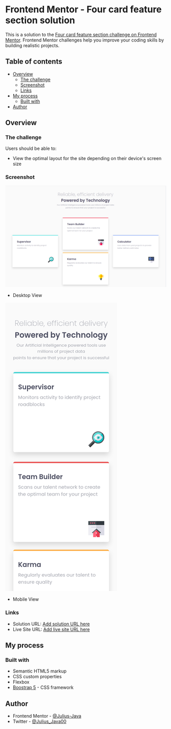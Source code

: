 # Frontend Mentor - Four card feature section solution

This is a solution to the [Four card feature section challenge on Frontend Mentor](https://www.frontendmentor.io/challenges/four-card-feature-section-weK1eFYK). Frontend Mentor challenges help you improve your coding skills by building realistic projects. 

## Table of contents

- [Overview](#overview)
  - [The challenge](#the-challenge)
  - [Screenshot](#screenshot)
  - [Links](#links)
- [My process](#my-process)
  - [Built with](#built-with)
- [Author](#author)

## Overview

### The challenge

Users should be able to:

- View the optimal layout for the site depending on their device's screen size

### Screenshot

![](./screenshot/fourCardSection-Desktop.png)
- Desktop View

![](./screenshot/fourCardSectionMobile.png)
- Mobile View

### Links

- Solution URL: [Add solution URL here](https://your-solution-url.com)
- Live Site URL: [Add live site URL here](https://julius-java.github.io/fourCardComponent/)

## My process

### Built with

- Semantic HTML5 markup
- CSS custom properties
- Flexbox
- [Boostrap 5](https://getbootstrap.com/docs/5.2/getting-started/introduction/) - CSS framework

## Author

- Frontend Mentor - [@Julius-Java](https://www.frontendmentor.io/profile/julius-java)
- Twitter - [@Julius_Java00](https://www.twitter.com/julius_java00)
